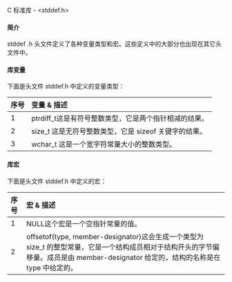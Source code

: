  C 标准库 - <stddef.h>
 
#### 简介

 stddef .h 头文件定义了各种变量类型和宏。这些定义中的大部分也出现在其它头文件中。

 
#### 库变量

 下面是头文件 stddef.h 中定义的变量类型：

 

|序号|变量 &amp; 描述|
|:--|:--|
|1|ptrdiff_t这是有符号整数类型，它是两个指针相减的结果。|
|2|size_t 这是无符号整数类型，它是 sizeof 关键字的结果。|
|3|wchar_t 这是一个宽字符常量大小的整数类型。|


#### 库宏

 下面是头文件 stddef.h 中定义的宏：

 

|序号|宏 &amp; 描述|
|:--|:--|
|1|NULL这个宏是一个空指针常量的值。|
|2|offsetof(type, member-designator)这会生成一个类型为 size_t 的整型常量，它是一个结构成员相对于结构开头的字节偏移量。成员是由 member-designator 给定的，结构的名称是在 type 中给定的。|



